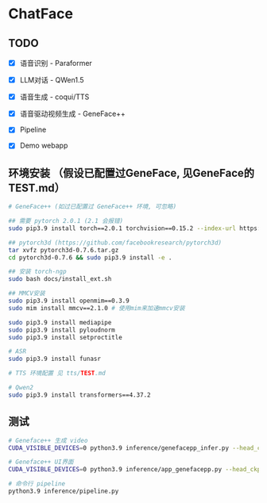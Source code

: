# ChatFace



## TODO

- [x] 语音识别 - Paraformer
- [x] LLM对话 - QWen1.5
- [x] 语音生成 - coqui/TTS
- [x] 语音驱动视频生成 - GeneFace++
- [x] Pipeline
- [x] Demo webapp



## 环境安装 （假设已配置过GeneFace, 见GeneFace的TEST.md）

```bash
# GeneFace++ (如过已配置过 GeneFace++ 环境, 可忽略)

## 需要 pytorch 2.0.1 (2.1 会报错)
sudo pip3.9 install torch==2.0.1 torchvision==0.15.2 --index-url https://download.pytorch.org/whl/cu118

## pytorch3d (https://github.com/facebookresearch/pytorch3d)
tar xvfz pytorch3d-0.7.6.tar.gz
cd pytorch3d-0.7.6 && sudo pip3.9 install -e .

## 安装 torch-ngp
sudo bash docs/install_ext.sh

## MMCV安装
sudo pip3.9 install openmim==0.3.9
sudo mim install mmcv==2.1.0 # 使用mim来加速mmcv安装

sudo pip3.9 install mediapipe
sudo pip3.9 install pyloudnorm
sudo pip3.9 install setproctitle

# ASR
sudo pip3.9 install funasr

# TTS 环境配置 见 tts/TEST.md

# Qwen2
sudo pip3.9 install transformers==4.37.2
```



## 测试

```bash
# Geneface++ 生成 video
CUDA_VISIBLE_DEVICES=0 python3.9 inference/genefacepp_infer.py --head_ckpt= --torso_ckpt=checkpoints/motion2video_nerf/News_torso --drv_aud=data/raw/val_wavs/MacronSpeech.wav --out_name=infer_outs/News_demo.mp4

# Geneface++ UI界面
CUDA_VISIBLE_DEVICES=0 python3.9 inference/app_genefacepp.py --head_ckpt= --torso_ckpt=checkpoints/motion2video_nerf/News_torso

# 命令行 pipeline
python3.9 inference/pipeline.py
```
